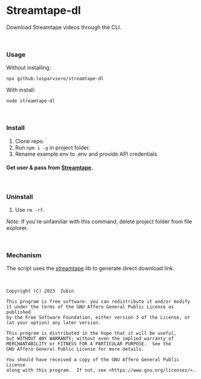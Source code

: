 # Streamtape-dl

Download Streamtape videos through the CLI.

<br>

### Usage

Without installing:

```
npx github:losparviero/streamtape-dl

```

With install:

```
node streamtape-dl
```

<br>

### Install

1. Clone repo.
2. Run ```npm i -g``` in project folder.
3. Rename example.env to .env and provide API credentials.

#### Get user & pass from [Streamtape](https://streamtape.com/accpanel).

<br>

### Uninstall

1. Use ```rm -rf```.

*Note:* If you're unfamiliar with this command, delete project folder from file explorer.

<br>

### Mechanism

The script uses the [streamtape](https://www.npmjs.com/package/streamtape) lib to generate direct download link.

<br>


    Copyright (C) 2023  Zubin

    This program is free software: you can redistribute it and/or modify
    it under the terms of the GNU Affero General Public License as published
    by the Free Software Foundation, either version 3 of the License, or
    (at your option) any later version.

    This program is distributed in the hope that it will be useful,
    but WITHOUT ANY WARRANTY; without even the implied warranty of
    MERCHANTABILITY or FITNESS FOR A PARTICULAR PURPOSE.  See the
    GNU Affero General Public License for more details.

    You should have received a copy of the GNU Affero General Public License
    along with this program.  If not, see <https://www.gnu.org/licenses/>.

